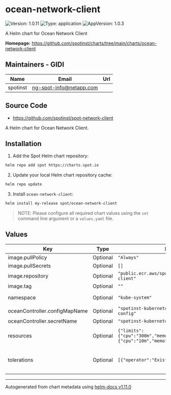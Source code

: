 # ocean-network-client

![Version: 1.0.11](https://img.shields.io/badge/Version-1.0.10-informational?style=flat-square) ![Type: application](https://img.shields.io/badge/Type-application-informational?style=flat-square) ![AppVersion: 1.0.3](https://img.shields.io/badge/AppVersion-1.0.3-informational?style=flat-square)

A Helm chart for Ocean Network Client

**Homepage:** <https://github.com/spotinst/charts/tree/main/charts/ocean-network-client>

## Maintainers - GIDI

| Name     | Email                     | Url |
| -------- | ------------------------- | --- |
| spotinst | <ng-spot-info@netapp.com> |     |

## Source Code

- <https://github.com/spotinst/spot-network-client>

A Helm chart for Ocean Network Client.

## Installation

1. Add the Spot Helm chart repository:

```sh
helm repo add spot https://charts.spot.io
```

2. Update your local Helm chart repository cache:

```sh
helm repo update
```

3. Install `ocean-network-client`:

```sh
helm install my-release spot/ocean-network-client
```

> NOTE: Please configure all required chart values using the `set` command line argument or a `values.yaml` file.

## Values

| Key                           | Type     | Default                                                                                | Description                                                                                                                                   |
| ----------------------------- | -------- | -------------------------------------------------------------------------------------- | --------------------------------------------------------------------------------------------------------------------------------------------- |
| image.pullPolicy              | Optional | `"Always"`                                                                             | Image pull policy.                                                                                                                            |
| image.pullSecrets             | Optional | `[]`                                                                                   | Image pull secrets.                                                                                                                           |
| image.repository              | Optional | `"public.ecr.aws/spotinst/spot-network-client"`                                        | Image repository.                                                                                                                             |
| image.tag                     | Optional | `""`                                                                                   | Image tag. Defaults to `.Chart.AppVersion`.                                                                                                   |
| namespace                     | Optional | `"kube-system"`                                                                        | Namespace where components should be installed.                                                                                               |
| oceanController.configMapName | Optional | `"spotinst-kubernetes-cluster-controller-config"`                                      | ConfigMap name.                                                                                                                               |
| oceanController.secretName    | Optional | `"spotinst-kubernetes-cluster-controller"`                                             | Secret name.                                                                                                                                  |
| resources                     | Optional | `{"limits":{"cpu":"300m","memory":"500Mi"},"requests":{"cpu":"10m","memory":"100Mi"}}` | Resource requests and limits. Ref: <http://kubernetes.io/docs/user-guide/compute-resources/>                                                  |
| tolerations                   | Optional | `[{"operator":"Exists"}]`                                                              | Tolerations - Enable pods to run an all nodes in cluster Ref: <https://kubernetes.io/docs/concepts/scheduling-eviction/taint-and-toleration/> |

---

Autogenerated from chart metadata using [helm-docs v1.11.0](https://github.com/norwoodj/helm-docs/releases/v1.11.0)
